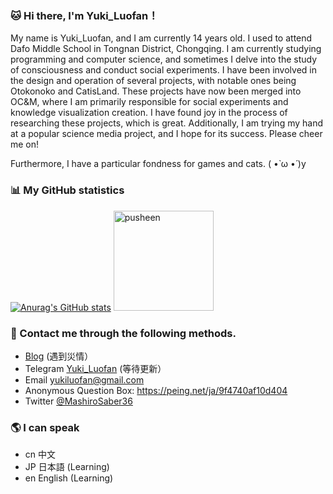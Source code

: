 ### 🐱 Hi there, I'm Yuki_Luofan！

My name is Yuki_Luofan, and I am currently 14 years old. I used to attend Dafo Middle School in Tongnan District, Chongqing. I am currently studying programming and computer science, and sometimes I delve into the study of consciousness and conduct social experiments. I have been involved in the design and operation of several projects, with notable ones being Otokonoko and CatisLand. These projects have now been merged into OC&M, where I am primarily responsible for social experiments and knowledge visualization creation. I have found joy in the process of researching these projects, which is great. Additionally, I am trying my hand at a popular science media project, and I hope for its success. Please cheer me on!

Furthermore, I have a particular fondness for games and cats. ( •̀ ω •́ )y

### 📊 My GitHub statistics <!--{ collapseSection() }-->

[![Anurag's GitHub stats](https://github-readme-stats.vercel.app/api?username=Yuki-Luofan)](https://github.com/Yuki-Luofan/github-readme-stats)
<img src="https://user-images.githubusercontent.com/22280294/179611382-5704fe4f-ef8c-40f2-b868-5921cfb56da6.png" alt="pusheen" height="160px">

### 🥰 Contact me through the following methods. <!--{ collapseSection() }-->

* [Blog](shirleymtf.top) (遇到災情）
* Telegram [Yuki_Luofan](無了) (等待更新）
* Email yukiluofan@gmail.com
* Anonymous Question Box: https://peing.net/ja/9f4740af10d404
* Twitter [@MashiroSaber36](https://twitter.com/MashiroSaber36)
  
### 🌎 I can speak <!--{ collapseSection() }-->

* cn 中文
* JP 日本語 (Learning)
* en English (Learning)
